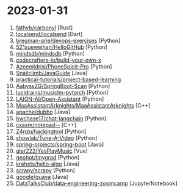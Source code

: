 # 2023-01-31

1. [fathyb/carbonyl](https://github.com/fathyb/carbonyl "Chromium running inside your terminal") [Rust]
2. [localsend/localsend](https://github.com/localsend/localsend "An open source cross-platform alternative to AirDrop") [Dart]
3. [bregman-arie/devops-exercises](https://github.com/bregman-arie/devops-exercises "Linux, Jenkins, AWS, SRE, Prometheus, Docker, Python, Ansible, Git, Kubernetes, Terraform, OpenStack, SQL, NoSQL, Azure, GCP, DNS, Elastic, Network, Virtualization. DevOps Interview Questions") [Python]
4. [521xueweihan/HelloGitHub](https://github.com/521xueweihan/HelloGitHub "分享 GitHub 上有趣、入门级的开源项目。Share interesting, entry-level open source projects on GitHub.") [Python]
5. [mindsdb/mindsdb](https://github.com/mindsdb/mindsdb "In-Database Machine Learning") [Python]
6. [codecrafters-io/build-your-own-x](https://github.com/codecrafters-io/build-your-own-x "Master programming by recreating your favorite technologies from scratch.") 
7. [AzeemIdrisi/PhoneSploit-Pro](https://github.com/AzeemIdrisi/PhoneSploit-Pro "An all-in-one hacking tool to remotely exploit Android devices using ADB and Metasploit-Framework to get a Meterpreter session.") [Python]
8. [Snailclimb/JavaGuide](https://github.com/Snailclimb/JavaGuide "「Java学习+面试指南」一份涵盖大部分 Java 程序员所需要掌握的核心知识。准备 Java 面试，首选 JavaGuide！") [Java]
9. [practical-tutorials/project-based-learning](https://github.com/practical-tutorials/project-based-learning "Curated list of project-based tutorials") 
10. [AabyssZG/SpringBoot-Scan](https://github.com/AabyssZG/SpringBoot-Scan "针对SpringBoot的开源渗透框架，以及高危漏洞利用工具") [Python]
11. [lucidrains/musiclm-pytorch](https://github.com/lucidrains/musiclm-pytorch "Implementation of MusicLM, Google's new SOTA model for music generation using attention networks, in Pytorch") [Python]
12. [LAION-AI/Open-Assistant](https://github.com/LAION-AI/Open-Assistant "OpenAssistant is a chat-based assistant that understands tasks, can interact with third-party systems, and retrieve information dynamically to do so.") [Python]
13. [MaaAssistantArknights/MaaAssistantArknights](https://github.com/MaaAssistantArknights/MaaAssistantArknights "《明日方舟》小助手，全日常一键长草！| An Arknights assistant compatible with EN, JP, KR, ZH_TW clients") [C++]
14. [apache/dubbo](https://github.com/apache/dubbo "Apache Dubbo is a high-performance, java based, open source RPC framework.") [Java]
15. [hwchase17/chat-langchain](https://github.com/hwchase17/chat-langchain "") [Python]
16. [cxasm/notepad--](https://github.com/cxasm/notepad-- "一个支持windows/linux/mac的文本编辑器，目标是要替换notepad++，来自中国。") [C++]
17. [Z4nzu/hackingtool](https://github.com/Z4nzu/hackingtool "ALL IN ONE Hacking Tool For Hackers") [Python]
18. [showlab/Tune-A-Video](https://github.com/showlab/Tune-A-Video "Tune-A-Video: One-Shot Tuning of Image Diffusion Models for Text-to-Video Generation") [Python]
19. [spring-projects/spring-boot](https://github.com/spring-projects/spring-boot "Spring Boot") [Java]
20. [qier222/YesPlayMusic](https://github.com/qier222/YesPlayMusic "高颜值的第三方网易云播放器，支持 Windows / macOS / Linux") [Vue]
21. [geohot/tinygrad](https://github.com/geohot/tinygrad "You like pytorch? You like micrograd? You love tinygrad! ❤️") [Python]
22. [krahets/hello-algo](https://github.com/krahets/hello-algo "《Hello 算法》一本动画图解、能运行、可提问的数据结构与算法入门书，支持 Java, C++, Python, Go, JS, TS, C#, Swift 等语言。") [Java]
23. [scrapy/scrapy](https://github.com/scrapy/scrapy "Scrapy, a fast high-level web crawling & scraping framework for Python.") [Python]
24. [google/guava](https://github.com/google/guava "Google core libraries for Java") [Java]
25. [DataTalksClub/data-engineering-zoomcamp](https://github.com/DataTalksClub/data-engineering-zoomcamp "Free Data Engineering course!") [JupyterNotebook]
